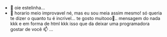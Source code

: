 - 👋 oie estelinha...
- 👀 horario meio improvavel né,
 mas eu sou meia assim mesmo! 
  só queria te dizer o quanto tu é incrivel...
  te gosto muitooo💞️..
  mensagem do nada kkk e em forma de html kkk isso que
  da deixar uma programadora gostar
  de você 📫 ...

<!---
✨ special ✨click the Preview link
--->

